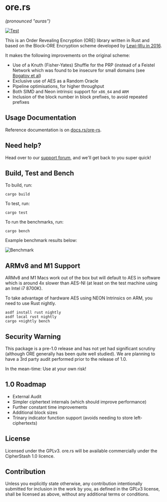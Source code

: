 # ore.rs

_(pronounced "auras")_

[![Test](https://github.com/cipherstash/ore.rs/actions/workflows/test.yml/badge.svg)](https://github.com/cipherstash/ore.rs/actions/workflows/test.yml)

This is an Order Revealing Encryption (ORE) library written in Rust and based on the Block-ORE Encryption scheme
developed by [Lewi-Wu in 2016](https://eprint.iacr.org/2016/612.pdf).

It makes the following improvements on the original scheme:

* Use of a Knuth (Fisher-Yates) Shuffle for the PRP (instead of a Feistel Network which was found to be insecure for small domains (see [Bogatov et al](https://eprint.iacr.org/2018/953.pdf))
* Exclusive use of AES as a Random Oracle
* Pipeline optimisations, for higher throughput
* Both SIMD and Neon intrinsic support for `x86_64` and `ARM`
* Inclusion of the block number in block prefixes, to avoid repeated prefixes

## Usage Documentation

Reference documentation is on [docs.rs/ore-rs](https://docs.rs/ore-rs).

## Need help?

Head over to our [support forum](https://discuss.cipherstash.com/), and we'll get back to you super quick! 

## Build, Test and Bench

To build, run:

```
cargo build
```

To test, run:

```
cargo test
```

To run the benchmarks, run:

```
cargo bench
```

Example benchmark results below:

![Benchmark](https://user-images.githubusercontent.com/12306/145158987-9846bd94-24c7-4163-b655-1cb3ad686dd9.png)

## ARMv8 and M1 Support

ARMv8 and M1 Macs work out of the box but will default to AES in software which is around 4x slower than AES-NI (at least on the test machine using an Intel i7 8700K).

To take advantage of hardware AES using NEON Intrinsics on ARM, you need to use Rust nightly.

```
asdf install rust nightly
asdf local rust nightly
cargo +nightly bench
```

## Security Warning

This package is a pre-1.0 release and has not yet had significant scrutiny (although ORE generally has been quite well studied).
We are planning to have a 3rd party audit performed prior to the release of 1.0.

In the mean-time: Use at your own risk!

## 1.0 Roadmap

- External Audit
- Simpler ciphertext internals (which should improve performance)
- Further constant time improvements
- Additional block sizes
- Trinary indicator function support (avoids needing to store left-ciphertexts)

## License

Licensed under the GPLv3.
ore.rs will be available commercially under the CipherStash 1.0 licence.

## Contribution

Unless you explicitly state otherwise, any contribution intentionally submitted for inclusion in the work by you, as defined in the GPLv3 license, shall be licensed as above, without any additional terms or conditions.
